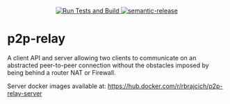 <p align="center">
  <a href="https://github.com/rbrajcich/p2p-relay/actions?query=workflow%3A%22Run+Tests+and+Build%22+branch%3Amaster">
    <img alt="Run Tests and Build" 
         src="https://github.com/rbrajcich/p2p-relay/workflows/Run%20Tests%20and%20Build/badge.svg?branch=master">
  </a>
  <a href="https://github.com/semantic-release/semantic-release">
    <img alt="semantic-release" 
         src="https://img.shields.io/badge/%20%20%F0%9F%93%A6%F0%9F%9A%80-semantic--release-e10079.svg">
  </a>
</p>

# p2p-relay
A client API and server allowing two clients to communicate on an abstracted peer-to-peer connection without the obstacles imposed by being behind a router NAT or Firewall.


Server docker images available at: https://hub.docker.com/r/rbrajcich/p2p-relay-server
